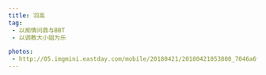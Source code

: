 ```yaml
---
title: 羽高
tag:
 - 以痴情问鼎与BBT
 - 以调教大小姐为乐

photos:
 - http://05.imgmini.eastday.com/mobile/20180421/20180421053800_7046a6f41dc27771203394ae26089658_5.jpeg
---
```

